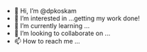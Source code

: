 - 👋 Hi, I’m @dpkoskam
- 👀 I’m interested in ...getting my work done!
- 🌱 I’m currently learning ...
- 💞️ I’m looking to collaborate on ...
- 📫 How to reach me ...

<!---
dpkoskam/dpkoskam is a ✨ special ✨ repository because its `README.md` (this file) appears on your GitHub profile.
You can click the Preview link to take a look at your changes.
--->
